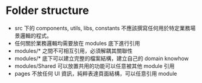 # Folder structure

- src 下的 components, utils, libs, constants 不應該撰寫任何用於特定業務場景邏輯的程式。
- 任何關於業務邏輯均需要放在 modules 底下進行引用
- modules/* 之間不可相互引用，必須解耦其關聯性
- modules/* 底下可以建立完整的檔案結構，建立自己的 domain knowhow
- modules/Shared 可以放置共用的功能可以任意被其他 module 引用
- pages 不放任何 UI 資訊，純粹表達頁面結構，可以任意引用 module
